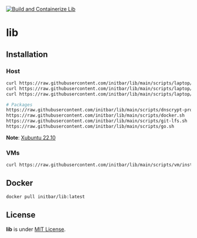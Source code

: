 [![Build and Containerize Lib](https://github.com/initbar/lib/actions/workflows/docker-build-deploy.yml/badge.svg?branch=main)](https://github.com/initbar/lib/actions/workflows/docker-build-deploy.yml)

# lib

## Installation

### Host

```bash
curl https://raw.githubusercontent.com/initbar/lib/main/scripts/laptop/linux-cli.sh | bash
curl https://raw.githubusercontent.com/initbar/lib/main/scripts/laptop/linux-etc.sh | bash
curl https://raw.githubusercontent.com/initbar/lib/main/scripts/laptop/linux-gui.sh | bash

# Packages
https://raw.githubusercontent.com/initbar/lib/main/scripts/dnscrypt-proxy.sh
https://raw.githubusercontent.com/initbar/lib/main/scripts/docker.sh
https://raw.githubusercontent.com/initbar/lib/main/scripts/git-lfs.sh
https://raw.githubusercontent.com/initbar/lib/main/scripts/go.sh
```

**Note**: [Xubuntu 22.10](https://xubuntu.org)

### VMs

```bash
curl https://raw.githubusercontent.com/initbar/lib/main/scripts/vm/install.sh | bash
```

## Docker

```bash
docker pull initbar/lib:latest
```

## License

**lib** is under [MIT License](./LICENSE).

